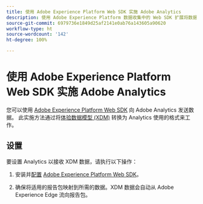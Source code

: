 ```yaml
---
title: 使用 Adobe Experience Platform Web SDK 实施 Adobe Analytics
description: 使用 Adobe Experience Platform 数据收集中的 Web SDK 扩展将数据发送到 Adobe Analytics。
source-git-commit: 6979736e1849d25af2141e0ab76a143605a90620
workflow-type: ht
source-wordcount: '142'
ht-degree: 100%

---
```



# 使用 Adobe Experience Platform Web SDK 实施 Adobe Analytics

您可以使用 [Adobe Experience Platform Web SDK](https://experienceleague.adobe.com/docs/experience-platform/tags/extensions/adobe/sdk/overview.html?lang=zh-Hans) 向 Adobe Analytics 发送数据。 此实施方法通过将[体验数据模型 (XDM)](https://experienceleague.adobe.com/docs/experience-platform/xdm/home.html?lang=zh-Hans) 转换为 Analytics 使用的格式来工作。

## 设置

要设置 Analytics 以接收 XDM 数据，请执行以下操作：

1. 安装并[配置](https://experienceleague.adobe.com/docs/experience-platform/edge/fundamentals/configuring-the-sdk.html?lang=zh-Hans) [Adobe Experience Platform Web SDK](https://experienceleague.adobe.com/docs/experience-platform/edge/fundamentals/installing-the-sdk.html?lang=zh-Hans)。

1. 确保将适用的报告包映射到所需的数据。XDM 数据会自动从 Adobe Experience Edge 流向报告包。

